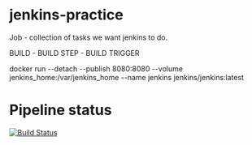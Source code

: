 # jenkins-practice

Job - collection of tasks we want jenkins to do.

BUILD - BUILD STEP - BUILD TRIGGER

docker run --detach --publish 8080:8080 --volume jenkins_home:/var/jenkins_home --name jenkins jenkins/jenkins:latest

# Pipeline status

[![Build Status](http://20.151.79.247:8080/buildStatus/icon?job=challenge3)](http://20.151.79.247:8080/job/challenge3/)
